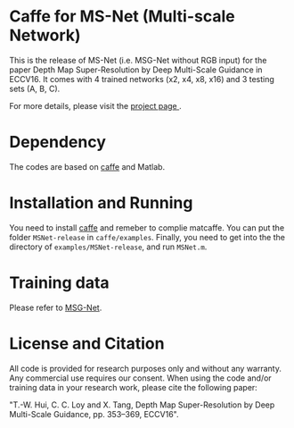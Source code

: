 # Caffe for MS-Net (Multi-scale Network)
This is the release of MS-Net (i.e. MSG-Net without RGB input) for the paper Depth Map Super-Resolution by Deep Multi-Scale Guidance in ECCV16. It comes with 4 trained networks (x2, x4, x8, x16) and 3 testing sets (A, B, C).

For more details, please visit the <a href="http://mmlab.ie.cuhk.edu.hk/projects/guidance_SR_depth.html">project page </a>.

# Dependency
The codes are based on <a href="https://github.com/BVLC/caffe">caffe</a> and Matlab.

# Installation and Running
You need to install <a href="https://github.com/BVLC/caffe">caffe</a> and remeber to complie matcaffe. You can put the folder <code>MSNet-release</code> in <code>caffe/examples</code>. Finally, you need to get into the the directory of <code>examples/MSNet-release</code>, and run <code>MSNet.m</code>. </li>

# Training data
Please refer to <a href="https://github.com/twhui/MSG-Net">MSG-Net</a>.

# License and Citation
All code is provided for research purposes only and without any warranty. Any commercial use requires our consent. When using the code and/or training data in your research work, please cite the following paper:

"T.-W. Hui, C. C. Loy and X. Tang, Depth Map Super-Resolution by Deep Multi-Scale Guidance, pp. 353–369, ECCV16".
